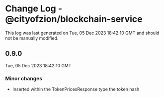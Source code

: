 # Change Log - @cityofzion/blockchain-service

This log was last generated on Tue, 05 Dec 2023 18:42:10 GMT and should not be manually modified.

## 0.9.0
Tue, 05 Dec 2023 18:42:10 GMT

### Minor changes

- Inserted within the TokenPricesResponse type the token hash

